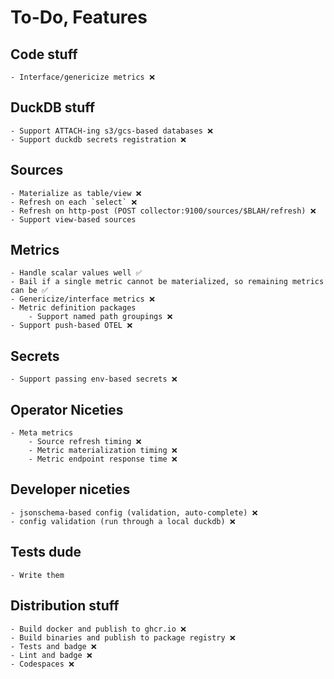 
# To-Do, Features

## Code stuff
    - Interface/genericize metrics ❌

## DuckDB stuff
    - Support ATTACH-ing s3/gcs-based databases ❌
    - Support duckdb secrets registration ❌

## Sources
    - Materialize as table/view ❌
    - Refresh on each `select` ❌
    - Refresh on http-post (POST collector:9100/sources/$BLAH/refresh) ❌
    - Support view-based sources

## Metrics
    - Handle scalar values well ✅
    - Bail if a single metric cannot be materialized, so remaining metrics can be ✅
    - Genericize/interface metrics ❌
    - Metric definition packages
        - Support named path groupings ❌
    - Support push-based OTEL ❌

## Secrets
    - Support passing env-based secrets ❌

## Operator Niceties
    - Meta metrics
        - Source refresh timing ❌
        - Metric materialization timing ❌
        - Metric endpoint response time ❌

## Developer niceties
    - jsonschema-based config (validation, auto-complete) ❌
    - config validation (run through a local duckdb) ❌

## Tests dude
    - Write them

## Distribution stuff
    - Build docker and publish to ghcr.io ❌
    - Build binaries and publish to package registry ❌
    - Tests and badge ❌
    - Lint and badge ❌
    - Codespaces ❌
